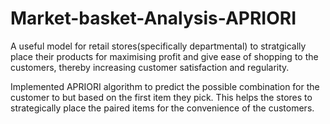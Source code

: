 # Market-basket-Analysis-APRIORI

A useful model for retail stores(specifically departmental) to stratgically place their products for maximising profit and give ease of shopping to the customers, thereby increasing customer satisfaction and regularity.

Implemented APRIORI algorithm to predict the possible combination for the customer to but based on the first item they pick. This helps the stores to strategically place the paired items for the convenience of the customers.
